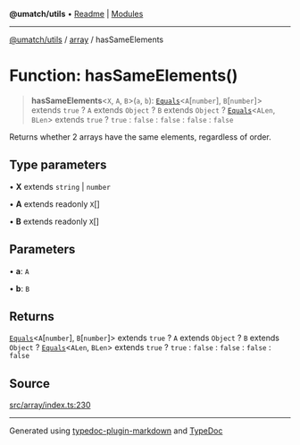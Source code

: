 **@umatch/utils** • [Readme](../../index.md) \| [Modules](../../modules.md)

***

[@umatch/utils](../../modules.md) / [array](../index.md) / hasSameElements

# Function: hasSameElements()

> **hasSameElements**\<`X`, `A`, `B`\>(`a`, `b`): [`Equals`](../../index/type-aliases/Equals.md)\<`A`\[`number`\], `B`\[`number`\]\> extends `true` ? `A` extends `Object` ? `B` extends `Object` ? [`Equals`](../../index/type-aliases/Equals.md)\<`ALen`, `BLen`\> extends `true` ? `true` : `false` : `false` : `false` : `false`

Returns whether 2 arrays have the same elements, regardless of order.

## Type parameters

• **X** extends `string` \| `number`

• **A** extends readonly `X`[]

• **B** extends readonly `X`[]

## Parameters

• **a**: `A`

• **b**: `B`

## Returns

[`Equals`](../../index/type-aliases/Equals.md)\<`A`\[`number`\], `B`\[`number`\]\> extends `true` ? `A` extends `Object` ? `B` extends `Object` ? [`Equals`](../../index/type-aliases/Equals.md)\<`ALen`, `BLen`\> extends `true` ? `true` : `false` : `false` : `false` : `false`

## Source

[src/array/index.ts:230](https://github.com/umatch-oficial/utils/blob/7d512db/src/array/index.ts#L230)

***

Generated using [typedoc-plugin-markdown](https://www.npmjs.com/package/typedoc-plugin-markdown) and [TypeDoc](https://typedoc.org/)
